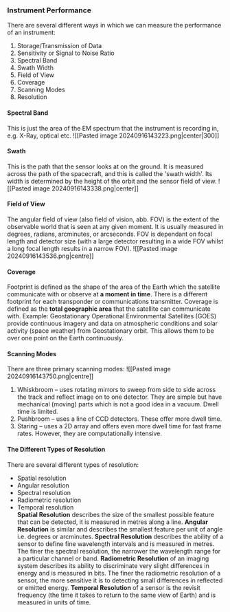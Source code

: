 ### Instrument Performance
There are several different ways in which we can measure the performance of an instrument:
1) Storage/Transmission of Data
2) Sensitivity or Signal to Noise Ratio
3) Spectral Band
4) Swath Width
5) Field of View
6) Coverage
7) Scanning Modes
8) Resolution
#### Spectral Band
This is just the area of the EM spectrum that the instrument is recording in, e.g. X-Ray, optical etc.
![[Pasted image 20240916143223.png|center|300]]
#### Swath
This is the path that the sensor looks at on the ground. It is measured across the path of the spacecraft, and this is called the 'swath width'. Its width is determined by the height of the orbit and the sensor field of view.
![[Pasted image 20240916143338.png|center]]
#### Field of View
The angular field of view (also field of vision, abb. FOV) is the extent of the observable world that is seen at any given moment. It is usually measured in degrees, radians, arcminutes, or arcseconds. FOV is dependant on focal length and detector size (with a large detector resulting in a wide FOV whilst a long focal length results in a narrow FOV).
![[Pasted image 20240916143536.png|centre]]
#### Coverage
Footprint is defined as the shape of the area of the Earth which the satellite communicate with or observe at **a moment in time**. There is a different footprint for each transponder or communications transmitter. Coverage is defined as the **total geographic area** that the satellite can communicate with. Example: Geostationary Operational Environmental Satellites (GOES) provide continuous imagery and data on atmospheric conditions and solar activity (space weather) from Geostationary orbit. This allows them to be over one point on the Earth continuously.
#### Scanning Modes
There are three primary scanning modes:
![[Pasted image 20240916143750.png|centre]]
1) Whiskbroom – uses rotating mirrors to sweep from side to side across the track and reflect image on to one detector. They are simple but have mechanical (moving) parts which is not a good idea in a vacuum. Dwell time is limited.
2) Pushbroom – uses a line of CCD detectors. These offer more dwell time.
3) Staring – uses a 2D array and offers even more dwell time for fast frame rates. However, they are computationally intensive.

#### The Different Types of Resolution
There are several different types of resolution:
- Spatial resolution
- Angular resolution
- Spectral resolution
- Radiometric resolution
- Temporal resolution
\
**Spatial Resolution** describes the size of the smallest possible feature that can be detected, it is measured in metres along a line.
**Angular Resolution** is similar and describes the smallest feature per unit of angle i.e. degrees or arcminutes.
**Spectral Resolution** describes the ability of a sensor to define fine wavelength intervals and is measured in metres. The finer the spectral resolution, the narrower the wavelength range for a particular channel or band.
**Radiometric Resolution** of an imaging system describes its ability to discriminate very slight differences in energy and is measured in bits. The finer the radiometric resolution of a sensor, the more sensitive it is to detecting small differences in reflected or emitted energy.
**Temporal Resolution** of a sensor is the revisit frequency (the time it takes to return to the same view of Earth) and is measured in units of time.